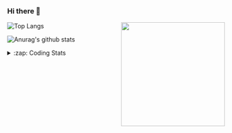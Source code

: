 ### Hi there 👋

<!--
**tao8687/tao8687** is a ✨ _special_ ✨ repository because its `README.md` (this file) appears on your GitHub profile.

Here are some ideas to get you started:

- 🔭 I’m currently working on ...
- 🌱 I’m currently learning ...
- 👯 I’m looking to collaborate on ...
- 🤔 I’m looking for help with ...
- 💬 Ask me about ...
- 📫 How to reach me: ...
- 😄 Pronouns: ...
- ⚡ Fun fact: ...
-->

<img align='right' src="https://media.giphy.com/media/M9gbBd9nbDrOTu1Mqx/giphy.gif" width="240">

  
![Top Langs](https://github-readme-stats.vercel.app/api/top-langs/?username=tao8687&layout=compact&title_color=23238E&text_color=A67D3D)

![Anurag's github stats](https://github-readme-stats.vercel.app/api?username=tao8687&show_icons=true&&text_color=A67D3D&title_color=23238E&show_icons=false&count_private=true&hide=stars)

<details>
  <summary>:zap: Coding Stats</summary>
  <br>
    
<!--START_SECTION:waka-->

```text
From: 31 October 2022 - To: 07 November 2022

C            25 hrs 40 mins  ████████████████████▒░░░░   80.75 %
Python       2 hrs 43 mins   ██░░░░░░░░░░░░░░░░░░░░░░░   08.55 %
Text         1 hr 27 mins    █░░░░░░░░░░░░░░░░░░░░░░░░   04.58 %
Markdown     1 hr 13 mins    █░░░░░░░░░░░░░░░░░░░░░░░░   03.88 %
C++          19 mins         ▒░░░░░░░░░░░░░░░░░░░░░░░░   01.02 %
Other        12 mins         ▒░░░░░░░░░░░░░░░░░░░░░░░░   00.67 %
```

<!--END_SECTION:waka-->
</details>
